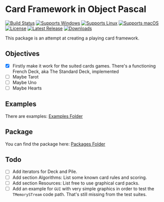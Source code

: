 # Card Framework in Object Pascal
[![Build Status](https://github.com/gcarreno/objpas-card-framework/actions/workflows/main.yaml/badge.svg?branch=main)](https://github.com/gcarreno/objpas-card-framework/actions)
[![Supports Windows](https://img.shields.io/badge/support-Windows-blue?logo=Windows)](https://github.com/gcarreno/objpas-card-framework/releases/latest)
[![Supports Linux](https://img.shields.io/badge/support-Linux-yellow?logo=Linux)](https://github.com/gcarreno/objpas-card-framework/releases/latest)
[![Supports macOS](https://img.shields.io/badge/support-macOS-black?logo=macOS)](https://github.com/gcarreno/objpas-card-framework/releases/latest)
[![License](https://img.shields.io/github/license/gcarreno/objpas-card-framework)](https://github.com/gcarreno/objpas-card-framework/blob/main/LICENSE)
[![Latest Release](https://img.shields.io/github/v/release/gcarreno/objpas-card-framework?label=latest%20release)](https://github.com/gcarreno/objpas-card-framework/releases/latest)
[![Downloads](https://img.shields.io/github/downloads/gcarreno/objpas-card-framework/total)](https://github.com/gcarreno/objpas-card-framework/releases)

This package is an attempt at creating a playing card framework.

## Objectives

- [x] Firstly make it work for the suited cards games. There's a functioning French Deck, aka The Standard Deck, implemented
- [ ] Maybe Tarot
- [ ] Maybe Uno
- [ ] Maybe Hearts

## Examples

There are examples: [Examples Folder](examples)

## Package

You can find the package here: [Packages Folder](packages)

## Todo
- [ ] Add iterators for Deck and Pile.
- [ ] Add section Algorithms: List some known card rules and scoring.
- [ ] Add section Resources: List free to use graphical card packs.
- [ ] Add an example for `GUI` with very simple graphics in order to test the `TMemorySTream` code path.
  That's still missing from the test suites.